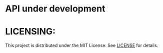# API under development

# LICENSING:

This project is distributed under the MIT License. See [LICENSE](/LICENSE) for details.
